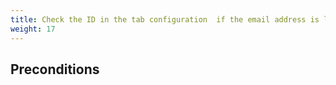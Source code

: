 ```yaml
---
title: Check the ID in the tab configuration  if the email address is linked to a customer
weight: 17
---
```


## Preconditions


